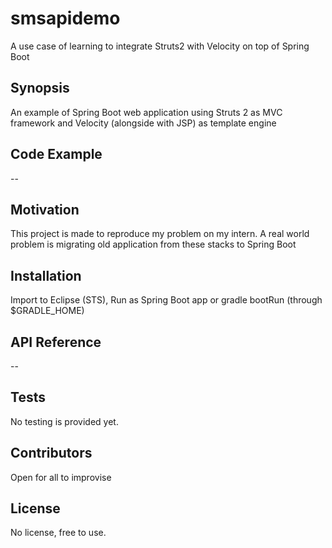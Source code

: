 # smsapidemo
A use case of learning to integrate Struts2 with Velocity on top of Spring Boot


## Synopsis
An example of Spring Boot web application using Struts 2 as MVC framework and Velocity (alongside with JSP) as template engine

## Code Example
--

## Motivation
This project is made to reproduce my problem on my intern.
A real world problem is migrating old application from these stacks to Spring Boot

## Installation
Import to Eclipse (STS), Run as Spring Boot app
or
gradle bootRun (through $GRADLE_HOME)

## API Reference
--

## Tests
No testing is provided yet.

## Contributors
Open for all to improvise

## License
No license, free to use.
